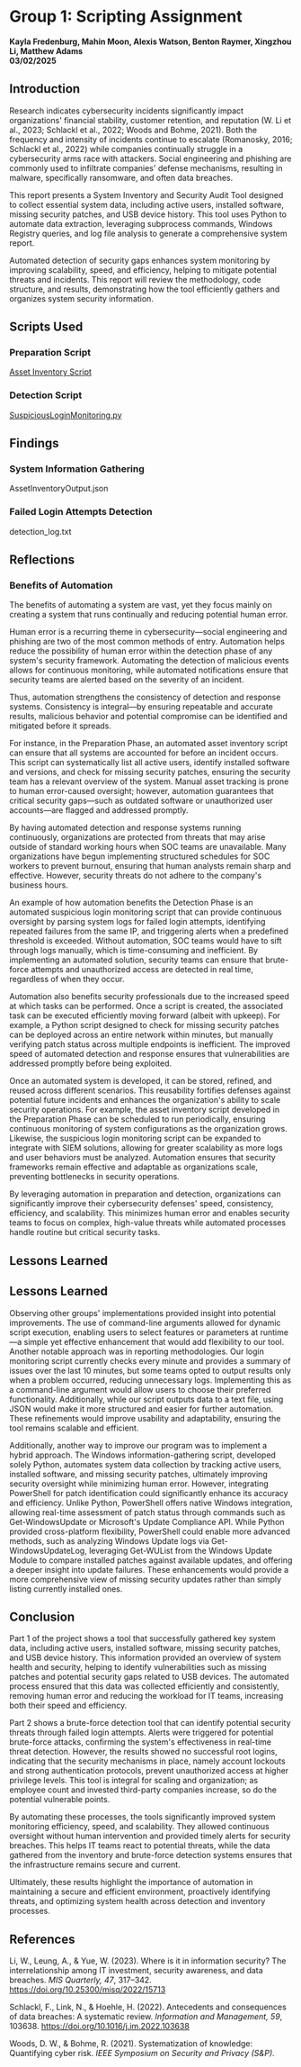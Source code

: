 # Group 1: Scripting Assignment

**Kayla Fredenburg, Mahin Moon, Alexis Watson, Benton Raymer, Xingzhou Li, Matthew Adams**  
**03/02/2025**

## Introduction

Research indicates cybersecurity incidents significantly impact organizations' financial stability, customer retention, and reputation (W. Li et al., 2023; Schlackl et al., 2022; Woods and Bohme, 2021). Both the frequency and intensity of incidents continue to escalate (Romanosky, 2016; Schlackl et al., 2022) while companies continually struggle in a cybersecurity arms race with attackers. Social engineering and phishing are commonly used to infiltrate companies' defense mechanisms, resulting in malware, specifically ransomware, and often data breaches. 

This report presents a System Inventory and Security Audit Tool designed to collect essential system data, including active users, installed software, missing security patches, and USB device history. This tool uses Python to automate data extraction, leveraging subprocess commands, Windows Registry queries, and log file analysis to generate a comprehensive system report. 

Automated detection of security gaps enhances system monitoring by improving scalability, speed, and efficiency, helping to mitigate potential threats and incidents. This report will review the methodology, code structure, and results, demonstrating how the tool efficiently gathers and organizes system security information.

## Scripts Used

### Preparation Script
[Asset Inventory Script](https://github.com/KaylaFredenburg/CYB-4863-Scripting-Project/blob/main/Asset%20Inventory%20Script.py)

### Detection Script
[SuspiciousLoginMonitoring.py](https://github.com/KaylaFredenburg/CYB-4863-Scripting-Project/blob/main/SuspiciousLoginMonitoring.py)

## Findings

### System Information Gathering
AssetInventoryOutput.json

### Failed Login Attempts Detection
detection_log.txt

## Reflections

### Benefits of Automation

The benefits of automating a system are vast, yet they focus mainly on creating a system that runs continually and reducing potential human error. 

Human error is a recurring theme in cybersecurity—social engineering and phishing are two of the most common methods of entry. Automation helps reduce the possibility of human error within the detection phase of any system's security framework. Automating the detection of malicious events allows for continuous monitoring, while automated notifications ensure that security teams are alerted based on the severity of an incident.

Thus, automation strengthens the consistency of detection and response systems. Consistency is integral—by ensuring repeatable and accurate results, malicious behavior and potential compromise can be identified and mitigated before it spreads. 

For instance, in the Preparation Phase, an automated asset inventory script can ensure that all systems are accounted for before an incident occurs. This script can systematically list all active users, identify installed software and versions, and check for missing security patches, ensuring the security team has a relevant overview of the system. Manual asset tracking is prone to human error-caused oversight; however, automation guarantees that critical security gaps—such as outdated software or unauthorized user accounts—are flagged and addressed promptly.

By having automated detection and response systems running continuously, organizations are protected from threats that may arise outside of standard working hours when SOC teams are unavailable. Many organizations have begun implementing structured schedules for SOC workers to prevent burnout, ensuring that human analysts remain sharp and effective. However, security threats do not adhere to the company's business hours. 

An example of how automation benefits the Detection Phase is an automated suspicious login monitoring script that can provide continuous oversight by parsing system logs for failed login attempts, identifying repeated failures from the same IP, and triggering alerts when a predefined threshold is exceeded. Without automation, SOC teams would have to sift through logs manually, which is time-consuming and inefficient. By implementing an automated solution, security teams can ensure that brute-force attempts and unauthorized access are detected in real time, regardless of when they occur.

Automation also benefits security professionals due to the increased speed at which tasks can be performed. Once a script is created, the associated task can be executed efficiently moving forward (albeit with upkeep). For example, a Python script designed to check for missing security patches can be deployed across an entire network within minutes, but manually verifying patch status across multiple endpoints is inefficient. The improved speed of automated detection and response ensures that vulnerabilities are addressed promptly before being exploited.

Once an automated system is developed, it can be stored, refined, and reused across different scenarios. This reusability fortifies defenses against potential future incidents and enhances the organization's ability to scale security operations. For example, the asset inventory script developed in the Preparation Phase can be scheduled to run periodically, ensuring continuous monitoring of system configurations as the organization grows. Likewise, the suspicious login monitoring script can be expanded to integrate with SIEM solutions, allowing for greater scalability as more logs and user behaviors must be analyzed. Automation ensures that security frameworks remain effective and adaptable as organizations scale, preventing bottlenecks in security operations.

By leveraging automation in preparation and detection, organizations can significantly improve their cybersecurity defenses' speed, consistency, efficiency, and scalability. This minimizes human error and enables security teams to focus on complex, high-value threats while automated processes handle routine but critical security tasks.

## Lessons Learned

## Lessons Learned

Observing other groups' implementations provided insight into potential improvements. The use of command-line arguments allowed for dynamic script execution, enabling users to select features or parameters at runtime—a simple yet effective enhancement that would add flexibility to our tool. Another notable approach was in reporting methodologies. Our login monitoring script currently checks every minute and provides a summary of issues over the last 10 minutes, but some teams opted to output results only when a problem occurred, reducing unnecessary logs. Implementing this as a command-line argument would allow users to choose their preferred functionality. Additionally, while our script outputs data to a text file, using JSON would make it more structured and easier for further automation. These refinements would improve usability and adaptability, ensuring the tool remains scalable and efficient.

Additionally, another way to improve our program was to implement a hybrid approach. The Windows information-gathering script, developed solely Python, automates system data collection by tracking active users, installed software, and missing security patches, ultimately improving security oversight while minimizing human error. However, integrating PowerShell for patch identification could significantly enhance its accuracy and efficiency. Unlike Python, PowerShell offers native Windows integration, allowing real-time assessment of patch status through commands such as Get-WindowsUpdate or Microsoft's Update Compliance API. While Python provided cross-platform flexibility, PowerShell could enable more advanced methods, such as analyzing Windows Update logs via Get-WindowsUpdateLog, leveraging Get-WUList from the Windows Update Module to compare installed patches against available updates, and offering a deeper insight into update failures. These enhancements would provide a more comprehensive view of missing security updates rather than simply listing currently installed ones.


## Conclusion

Part 1 of the project shows a tool that successfully gathered key system data, including active users, installed software, missing security patches, and USB device history. This information provided an overview of system health and security, helping to identify vulnerabilities such as missing patches and potential security gaps related to USB devices. The automated process ensured that this data was collected efficiently and consistently, removing human error and reducing the workload for IT teams, increasing both their speed and efficiency.

Part 2 shows a brute-force detection tool that can identify potential security threats through failed login attempts. Alerts were triggered for potential brute-force attacks, confirming the system's effectiveness in real-time threat detection. However, the results showed no successful root logins, indicating that the security mechanisms in place, namely account lockouts and strong authentication protocols, prevent unauthorized access at higher privilege levels. This tool is integral for scaling and organization; as employee count and invested third-party companies increase, so do the potential vulnerable points.

By automating these processes, the tools significantly improved system monitoring efficiency, speed, and scalability. They allowed continuous oversight without human intervention and provided timely alerts for security breaches. This helps IT teams react to potential threats, while the data gathered from the inventory and brute-force detection systems ensures that the infrastructure remains secure and current.

Ultimately, these results highlight the importance of automation in maintaining a secure and efficient environment, proactively identifying threats, and optimizing system health across detection and inventory processes.

## References

Li, W., Leung, A., & Yue, W. (2023). Where is it in information security? The interrelationship among IT investment, security awareness, and data breaches. *MIS Quarterly, 47*, 317–342. https://doi.org/10.25300/misq/2022/15713

Schlackl, F., Link, N., & Hoehle, H. (2022). Antecedents and consequences of data breaches: A systematic review. *Information and Management, 59*, 103638. https://doi.org/10.1016/j.im.2022.103638

Woods, D. W., & Bohme, R. (2021). Systematization of knowledge: Quantifying cyber risk. *IEEE Symposium on Security and Privacy (S&P).*
